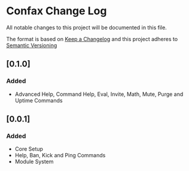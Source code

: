 # Confax Change Log

All notable changes to this project will be documented in this file.

The format is based on [Keep a Changelog](http://keepachangelog.com/)
and this project adheres to [Semantic Versioning](http://semver.org/)

## [0.1.0]
### Added
- Advanced Help, Command Help, Eval, Invite, Math, Mute, Purge and Uptime Commands 

## [0.0.1]
### Added
- Core Setup
- Help, Ban, Kick and Ping Commands
- Module System